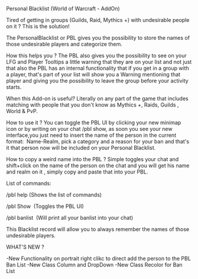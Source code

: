 
Personal Blacklist (World of Warcraft - AddOn)

Tired of getting in groups (Guilds, Raid, Mythics +) with undesirable people on it ? This is the solution!

The PersonalBlacklist or PBL gives you the possibility to store the names of those undesirable players and categorize them.

How this helps you ? The PBL also gives you the possibility to see on your LFG and Player Tooltips a little warning that they are on your list and not just that also the PBL has an internal functionality that if you get in a group with a player, that's part of your list will show you a Warning mentioning that player and giving you the possibility to leave the group before your activity starts.

When this Add-on is useful? Literally on any part of the game that includes matching with people that you don't know as Mythics +, Raids, Guilds , World & PvP.

How to use it ? You can toggle the PBL UI by clicking your new minimap icon or by writing on your chat /pbl show, as soon you see your new interface,you just need to insert the name of the person in the current format:  Name-Realm, pick a category and a reason for your ban and that's it that person now will be included on your Personal Blacklist.

How to copy a weird name into the PBL ? Simple toggles your chat and shift+click on the name of the person on the chat and you will get his name and realm on it , simply copy and paste that into your PBL.

List of commands:

/pbl help (Shows the list of commands)

/pbl Show  (Toggles the PBL UI)

/pbl banlist  (Will print all your banlist into your chat)


This Blacklist record will allow you to always remember the names of those undesirable players.

WHAT'S NEW ?

-New Functionality on portrait right clikc to direct add the person to the PBL Ban List
-New Class Column and DropDown
-New Class Recolor for Ban List


 
